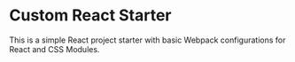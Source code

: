 # Custom React Starter

This is a simple React project starter with basic Webpack configurations for React and CSS Modules.
